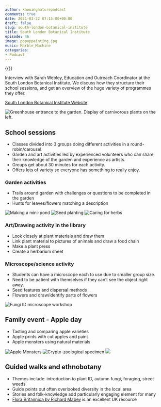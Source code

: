 ```yaml
---
author: knowingnaturepodcast
comments: true
date: 2021-03-22 07:15:00+00:00
draft: false
slug: south-london-botanical-institute
title: South London Botanical Institute
episode: 46
image: popuppainting.jpg
music: Marble_Machine
categories:
- Podcast
---
```


{{<podbean id="">}}

Interview with Sarah Webley, Education and Outreach Coordinator at the South
London Botanical Institute. We discuss how they structure their school
sessions, and get an overview of the huge variety of programmes they offer.

[South London Botanical Institute Website](https://www.slbi.org.uk/)

  ![Greenhouse entrance to the garden. Display of carnivorous plants on the left.](slbi-garden-helen-firminger-059-667x500-1.jpg)

## **School sessions**

  * Classes divided into 3 groups doing different activities in a round-robin/carousel.
  * Garden and art activities led by experienced volunteers who can share their knowledge of the garden and experience as artists.
  * Groups get about 30 minutes for each activity.
  * Offers lots of variety so everyone has something to really enjoy.

### Garden activities

  * Trails around garden with challenges or questions to be completed in the garden
  * Hunts for leaves/flowers matching a description

  ![Making a mini-pond](0dfae6c1-74ce-448a-8213-3ab397a292a4.jpeg)
  ![Seed planting](2a478972-2236-4264-8e67-6545fbe3514f.jpeg)
  ![Caring for herbs](f81d5f4b-4b01-47da-9f39-cfb102b92bc3.jpeg)

### Art/Drawing activity in the library

  * Look closely at plant materials and draw them
  * Link plant material to pictures of animals and draw a food chain
  * Make a plant press
  * Create a herbarium sheet

### Microscope/science activity

  * Students can have a microscope each to use due to smaller group size.
  * Need to be patient with themselves if they can’t see the object right away.
  * Seed features and dispersal methods
  * Flowers and draw/identify parts of flowers

  ![Fungi ID microscope workshop](fungi-for-all-ages-667x500.jpg)

## Family event - **Apple day**

  * Tasting and comparing apple varieties 
  * Apple prints with cut apples and paint
  * Apple monsters using natural materials

  ![Apple Monsters](apple-monsters.jpg)
  ![Crypto-zoological specimen](img_20141010_125114707.jpg)
  ![](apple-day.jpg)

## Guided walks and ethnobotany

  * Themes include: introduction to plant ID, autumn fungi, foraging, street weeds
  * Guide points out often overlooked diversity in the local area
  * Stories and folk-knowledge add particularly engaging element for many
  * [Flora Britannica by Richard Mabey](https://www.penguin.co.uk/books/104/1044316/flora-britannica/9781856193771.html) is an excellent UK resource

